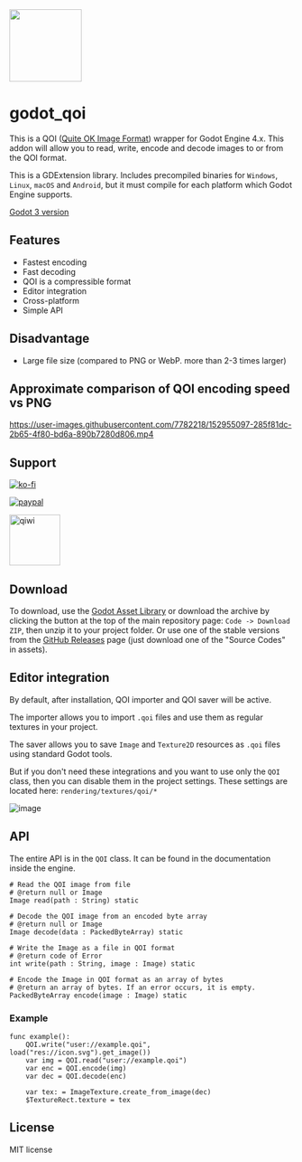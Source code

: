 <img src="https://github.com/DmitriySalnikov/godot_qoi/blob/5bd25a2dc2ea907041b4c9a7f4ae12bc0ae19a94/icon.png" width=128/>

# godot_qoi

This is a QOI ([Quite OK Image Format](https://github.com/phoboslab/qoi)) wrapper for Godot Engine 4.x. This addon will allow you to read, write, encode and decode images to or from the QOI format.

This is a GDExtension library. Includes precompiled binaries for `Windows`, `Linux`, `macOS` and `Android`, but it must compile for each platform which Godot Engine supports.

[Godot 3 version](https://github.com/DmitriySalnikov/godot_qoi/tree/godot_3)

## Features

* Fastest encoding
* Fast decoding
* QOI is a compressible format
* Editor integration
* Cross-platform
* Simple API

## Disadvantage

* Large file size (compared to PNG or WebP. more than 2-3 times larger)

## Approximate comparison of QOI encoding speed vs PNG

https://user-images.githubusercontent.com/7782218/152955097-285f81dc-2b65-4f80-bd6a-890b7280d806.mp4

## Support

[![ko-fi](https://ko-fi.com/img/githubbutton_sm.svg)](https://ko-fi.com/I2I53VZ2D)

[![paypal](https://www.paypalobjects.com/en_US/i/btn/btn_donateCC_LG.gif)](https://paypal.me/dmitriysalnikov)

[<img src="https://upload.wikimedia.org/wikipedia/commons/8/8f/QIWI_logo.svg" alt="qiwi" width=90px/>](https://qiwi.com/n/DMITRIYSALNIKOV)

## Download

To download, use the [Godot Asset Library](https://godotengine.org/asset-library/asset/NEED_TO_CREATE_NEW_ASSET) or download the archive by clicking the button at the top of the main repository page: `Code -> Download ZIP`, then unzip it to your project folder. Or use one of the stable versions from the [GitHub Releases](https://github.com/DmitriySalnikov/godot_qoi/releases) page (just download one of the "Source Codes" in assets).

## Editor integration

By default, after installation, QOI importer and QOI saver will be active.

The importer allows you to import `.qoi` files and use them as regular textures in your project.

The saver allows you to save `Image` and `Texture2D` resources as `.qoi` files using standard Godot tools.

But if you don't need these integrations and you want to use only the `QOI` class, then you can disable them in the project settings. These settings are located here: `rendering/textures/qoi/*`

![image](https://user-images.githubusercontent.com/7782218/204029440-edc7e6a1-0dcf-46ab-bdca-8c85490de499.png)

## API

The entire API is in the `QOI` class. It can be found in the documentation inside the engine.

```gdscript
# Read the QOI image from file
# @return null or Image
Image read(path : String) static

# Decode the QOI image from an encoded byte array
# @return null or Image
Image decode(data : PackedByteArray) static

# Write the Image as a file in QOI format
# @return code of Error
int write(path : String, image : Image) static

# Encode the Image in QOI format as an array of bytes
# @return an array of bytes. If an error occurs, it is empty.
PackedByteArray encode(image : Image) static
```

### Example

```gdscript
func example():
	QOI.write("user://example.qoi", load("res://icon.svg").get_image())
	var img = QOI.read("user://example.qoi")
	var enc = QOI.encode(img)
	var dec = QOI.decode(enc)
	
	var tex: = ImageTexture.create_from_image(dec)
	$TextureRect.texture = tex
```

## License

MIT license
